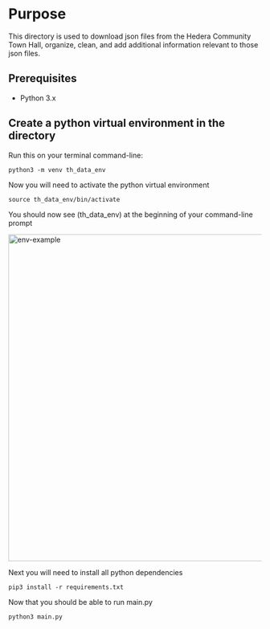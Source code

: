# Purpose

This directory is used to download json files from the Hedera Community Town Hall, organize, clean, and add additional information relevant to those json files.

## Prerequisites

- Python 3.x

## Create a python virtual environment in the directory

Run this on your terminal command-line:

    python3 -m venv th_data_env 

Now you will need to activate the python virtual environment

    source th_data_env/bin/activate

You should now see (th_data_env) at the beginning of your command-line prompt

<img width="651" alt="env-example" src="https://user-images.githubusercontent.com/51497123/116936544-9ea43700-ac2d-11eb-8cfa-af0a7ea39cab.png">

Next you will need to install all python dependencies

    pip3 install -r requirements.txt

Now that you should be able to run main.py

    python3 main.py

